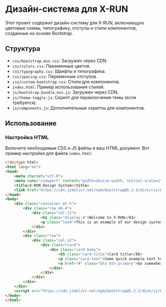 # Дизайн-система для X-RUN

Этот проект содержит дизайн-систему для X-RUN, включающую цветовые схемы, типографику, отступы и стили компонентов, созданные на основе Bootstrap.

## Структура

- `css/bootstrap.min.css`: Загружен через CDN.
- `css/colors.css`: Переменные цветов.
- `css/typography.css`: Шрифты и типографика.
- `css/spacing.css`: Переменные отступов.
- `css/custom-bootstrap.css`: Стили для компонентов.
- `index.html`: Пример использования стилей.
- `js/bootstrap.bundle.min.js`: Загружен через CDN.
- `js/theme-toggle.js`: Скрипт для переключения темы (если требуется).
- `js/components.js`: Дополнительные скрипты для компонентов.

## Использование

### Настройка HTML

Включите необходимые CSS и JS файлы в ваш HTML документ. Вот пример настройки для файла `index.html`:

```html
<!doctype html>
<html lang="en">
<head>
    <meta charset="utf-8">
    <meta name="viewport" content="width=device-width, initial-scale=1">
    <title>X-RUN Design System</title>
    <link href="https://cdn.jsdelivr.net/npm/bootstrap@5.3.3/dist/css/bootstrap.min.css" rel="stylesheet" integrity="sha384-QWTKZyjpPEjISv5WaRU9OFeRpok6YctnYmDr5pNlyT2bRjXh0JMhjY6hW+ALEwIH" crossorigin="anonymous">
</head>
<body>
    <div class="container mt-5">
        <div class="row mb-4">
            <div class="col-12">
                <h1 class="display-4">Welcome to X-RUN</h1>
                <p class="lead">This is an example of our design system using Bootstrap.</p>
            </div>
        </div>
        <div class="row">
            <div class="col-12">
                <div class="card">
                    <div class="card-body">
                        <h5 class="card-title">Card title</h5>
                        <p class="card-text">Some quick example text to build on the card title and make up the bulk of the card's content.</p>
                        <a href="#" class="btn btn-primary">Go somewhere</a>
                    </div>
                </div>
            </div>
        </div>
    </div>
    <script src="https://cdn.jsdelivr.net/npm/bootstrap@5.3.3/dist/js/bootstrap.bundle.min.js" integrity="sha384-YvpcrYf0tY3lHB60NNkmXc5s9fDVZLESaAA55NDzOxhy9GkcIdslK1eN7N6jIeHz" crossorigin="anonymous"></script>
</body>
</html>
